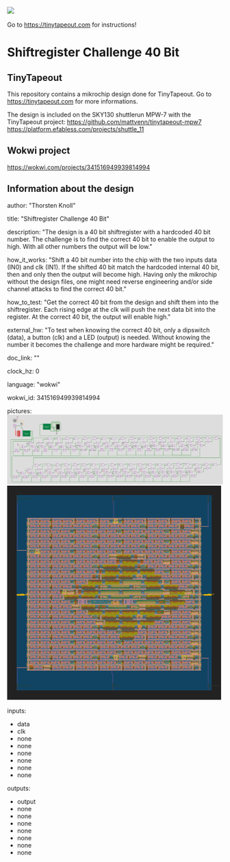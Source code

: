 ![](../../workflows/wokwi/badge.svg)

Go to https://tinytapeout.com for instructions!

# Shiftregister Challenge 40 Bit

## TinyTapeout

This repository contains a mikrochip design done for TinyTapeout.
Go to https://tinytapeout.com for more informations.

The design is included on the SKY130 shuttlerun MPW-7 with the TinyTapeout project:
https://github.com/mattvenn/tinytapeout-mpw7
https://platform.efabless.com/projects/shuttle_11

## Wokwi project

https://wokwi.com/projects/341516949939814994

## Information about the design

author:       "Thorsten Knoll"

title:        "Shiftregister Challenge 40 Bit"

description:  "The design is a 40 bit shiftregister with a hardcoded 40 bit number. The challenge is to find the correct 40 bit to enable the output to high. With all other numbers the output will be low."

how_it_works: "Shift a 40 bit number into the chip with the two inputs data (IN0) and clk (IN1). If the shifted 40 bit match the hardcoded internal 40 bit, then and only then the output will become high. Having only the mikrochip without the design files, one might need reverse engineering and/or side channel attacks to find the correct 40 bit."

how_to_test:  "Get the correct 40 bit from the design and shift them into the shiftregister. Each rising edge at the clk will push the next data bit into the register. At the correct 40 bit, the output will enable high."

external_hw:  "To test when knowing the correct 40 bit, only a dipswitch (data), a button (clk) and a LED (output) is needed. Without knowing the number it becomes the challenge and more hardware might be required."

doc_link:     ""

clock_hz:     0

language:     "wokwi"

wokwi_id:     341516949939814994

pictures:      
<img src=shiftregister_challenge.png>
<img src=shiftregister_challenge_gds_render.png>

inputs:
  - data
  - clk
  - none
  - none
  - none
  - none
  - none
  - none

outputs:
  - output
  - none
  - none
  - none
  - none
  - none
  - none
  - none
